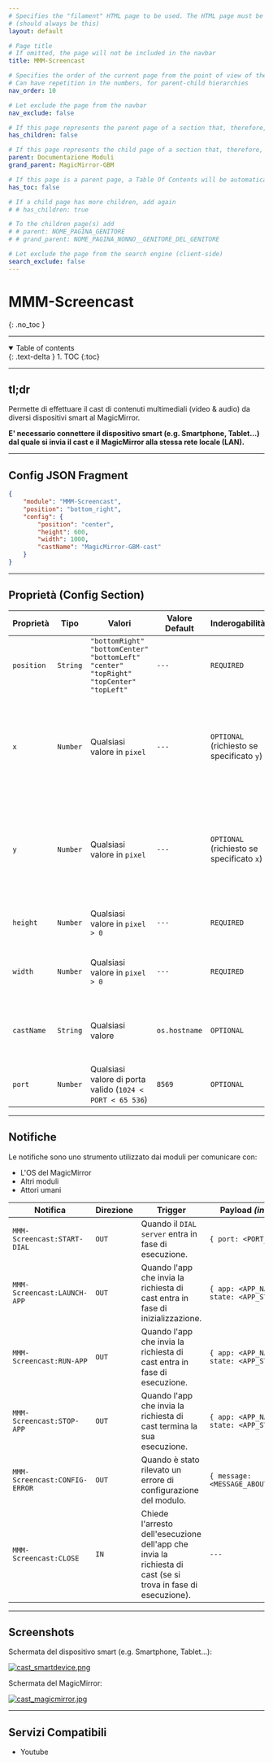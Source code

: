 ```yaml
---
# Specifies the "filament" HTML page to be used. The HTML page must be located in the "_layouts" folder.
# (should always be this)
layout: default

# Page title
# If omitted, the page will not be included in the navbar
title: MMM-Screencast

# Specifies the order of the current page from the point of view of the navbar
# Can have repetition in the numbers, for parent-child hierarchies
nav_order: 10

# Let exclude the page from the navbar
nav_exclude: false

# If this page represents the parent page of a section that, therefore, has children, specify it in the following way
has_children: false

# If this page represents the child page of a section that, therefore, has ONE parent page, specify it in the following way
parent: Documentazione Moduli
grand_parent: MagicMirror-GBM

# If this page is a parent page, a Table Of Contents will be automatically generated containing all related child pages. Use the option below to disable this functionality.
has_toc: false

# If a child page has more children, add again
# # has_children: true

# To the children page(s) add
# # parent: NOME_PAGINA_GENITORE
# # grand_parent: NOME_PAGINA_NONNO__GENITORE_DEL_GENITORE

# Let exclude the page from the search engine (client-side)
search_exclude: false
---
```


# MMM-Screencast
{: .no_toc }

---

<!-- Table of contents -->
<details open markdown="block">
  <summary>
    Table of contents
  </summary>
  {: .text-delta }
1. TOC
{:toc}
</details>

---

## tl;dr

Permette di effettuare il cast di contenuti multimediali (video & audio) da
diversi dispositivi smart al MagicMirror.

__E' necessario connettere il dispositivo smart (e.g. Smartphone, Tablet...) dal quale
si invia il cast e il MagicMirror alla stessa rete locale (LAN).__

---

## Config JSON Fragment

```json
{
    "module": "MMM-Screencast",
    "position": "bottom_right", 
    "config": {
        "position": "center",
        "height": 600,
        "width": 1000,
        "castName": "MagicMirror-GBM-cast"
    }
}
```

---

## Proprietà (Config Section)

| Proprietà  | Tipo     | Valori                                                                                                                          | Valore Default | Inderogabilità                            | Descrizione                                                                                                  |
| ---------- | -------- | ------------------------------------------------------------------------------------------------------------------------------- | -------------- | ----------------------------------------- | ------------------------------------------------------------------------------------------------------------ |
| `position` | `String` | `"bottomRight"` <br> `"bottomCenter"` <br> `"bottomLeft"` <br> `"center"` <br> `"topRight"` <br> `"topCenter"` <br> `"topLeft"` | `---`          | `REQUIRED`                                | Posizione finestra del riproduttore multimediale (in azione).                                                |
| `x`        | `Number` | Qualsiasi valore in `pixel`                                                                                                     | `---`          | `OPTIONAL` (richiesto se specificato `y`) | Offset finestra del riproduttore multimediale dal `LATO SINISTRO` dello schermo _(traslazione orizzontale)_. |
| `y`        | `Number` | Qualsiasi valore in `pixel`                                                                                                     | `---`          | `OPTIONAL` (richiesto se specificato `x`) | Offset finestra del riproduttore multimediale dal `LATO SINISTRO` dello schermo _(traslazione verticale)_.   |
| `height`   | `Number` | Qualsiasi valore in `pixel` `> 0`                                                                                               | `---`          | `REQUIRED`                                | Altezza della finestra del riproduttore multimediale.                                                        |
| `width`    | `Number` | Qualsiasi valore in `pixel` `> 0`                                                                                               | `---`          | `REQUIRED`                                | Larghezza della finestra del riproduttore multimediale.                                                      |
| `castName` | `String` | Qualsiasi valore                                                                                                                | `os.hostname`  | `OPTIONAL`                                | Nome da visualizzare nella lista di dispositivi abilitati al cast.                                           |
| `port`     | `Number` | Qualsiasi valore di porta valido (`1024 < PORT < 65 536`)                                                                       | `8569`         | `OPTIONAL`                                | Porta per eseguire il _dialserver_.                                                                          |

---

## Notifiche

Le notifiche sono uno strumento utilizzato dai moduli per comunicare con:

- L'OS del MagicMirror
- Altri moduli
- Attori umani

| Notifica                      | Direzione | Trigger                                                                                                       | Payload _(inline js)_                     | Descrizione |
| ----------------------------- | --------- | ------------------------------------------------------------------------------------------------------------- | ----------------------------------------- | ----------- |
| `MMM-Screencast:START-DIAL`   | `OUT`     | Quando il `DIAL server` entra in fase di esecuzione.                                                          | `{ port: <PORT_USED> }`                   | ---         |
| `MMM-Screencast:LAUNCH-APP`   | `OUT`     | Quando l'app che invia la richiesta di cast entra in fase di inizializzazione.                                | `{ app: <APP_NAME>, state: <APP_STATE> }` | ---         |
| `MMM-Screencast:RUN-APP`      | `OUT`     | Quando l'app che invia la richiesta di cast entra in fase di esecuzione.                                      | `{ app: <APP_NAME>, state: <APP_STATE> }` | ---         |
| `MMM-Screencast:STOP-APP`     | `OUT`     | Quando l'app che invia la richiesta di cast termina la sua esecuzione.                                        | `{ app: <APP_NAME>, state: <APP_STATE> }` | ---         |
| `MMM-Screencast:CONFIG-ERROR` | `OUT`     | Quando è stato rilevato un errore di configurazione del modulo.                                               | `{ message: <MESSAGE_ABOUT_ERROR>}`       | ---         |
| `MMM-Screencast:CLOSE`        | `IN`      | Chiede l'arresto dell'esecuzione dell'app che invia la richiesta di cast (se si trova in fase di esecuzione). | `---`                                     | ---         |

---

## Screenshots

Schermata del dispositivo smart (e.g. Smartphone, Tablet...):

[![cast_smartdevice.png](../../../assets/MMM-Screencast/cast_smartdevice.png)](../../../assets/MMM-Screencast/cast_smartdevice.png)

Schermata del MagicMirror:

[![cast_magicmirror.jpg](../../../assets/MMM-Screencast/cast_magicmirror.jpg)](../../../assets/MMM-Screencast/cast_magicmirror.jpg)

---

## Servizi Compatibili

- Youtube
